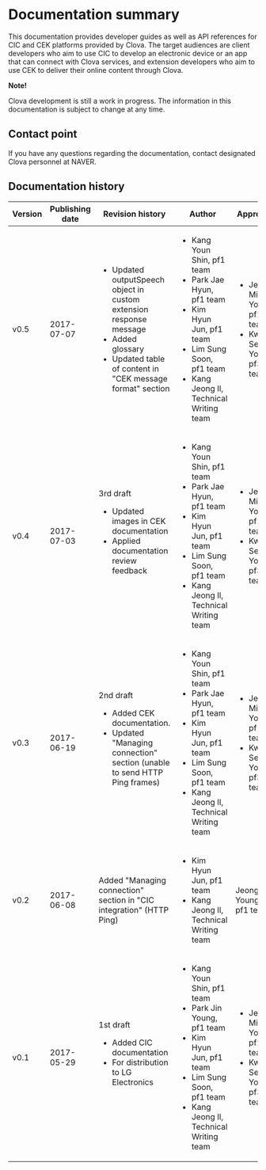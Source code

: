 # Documentation summary
This documentation provides developer guides as well as API references for CIC and CEK platforms provided by Clova. The target audiences are client developers who aim to use CIC to develop an electronic device or an app that can connect with Clova services, and extension developers who aim to use CEK to deliver their online content through Clova.

<div class="note">
  <p><strong>Note!</strong></p>
  <p>Clova development is still a work in progress. The information in this documentation is subject to change at any time.</p>
</div>

## Contact point
If you have any questions regarding the documentation, contact designated Clova personnel at NAVER.

## Documentation history
| Version | Publishing date         | Revision history                   | Author     | Approver    |
|-----|----------------|---------------------------|----------|----------|
| v0.5 | 2017-07-07 | <ul><li>Updated outputSpeech object in custom extension response message</li><li>Added glossary</li><li>Updated table of content in "CEK message format" section</li></ul> | <ul><li>Kang Youn Shin, pf1 team</li><li>Park Jae Hyun, pf1 team</li><li>Kim Hyun Jun, pf1 team</li><li>Lim Sung Soon, pf1 team</li><li>Kang Jeong Il, Technical Writing team</li></ul> | <ul><li>Jeong Min Young, pf1 team</li><li>Kwon Se Young, pf3 team</li></ul> |
| v0.4 | 2017-07-03 | 3rd draft<ul><li>Updated images in CEK documentation</li><li>Applied documentation review feedback</li></ul> | <ul><li>Kang Youn Shin, pf1 team</li><li>Park Jae Hyun, pf1 team</li><li>Kim Hyun Jun, pf1 team</li><li>Lim Sung Soon, pf1 team</li><li>Kang Jeong Il, Technical Writing team</li></ul> | <ul><li>Jeong Min Young, pf1 team</li><li>Kwon Se Young, pf3 team</li></ul> |
| v0.3 | 2017-06-19 | 2nd draft<ul><li>Added CEK documentation.</li><li>Updated "Managing connection" section (unable to send HTTP Ping frames)</li></ul> | <ul><li>Kang Youn Shin, pf1 team</li><li>Park Jae Hyun, pf1 team</li><li>Kim Hyun Jun, pf1 team</li><li>Lim Sung Soon, pf1 team</li><li>Kang Jeong Il, Technical Writing team</li></ul> | <ul><li>Jeong Min Young, pf1 team</li><li>Kwon Se Young, pf3 team</li></ul> |
| v0.2 | 2017-06-08 | Added "Managing connection" section in "CIC integration" (HTTP Ping) | <ul><li>Kim Hyun Jun, pf1 team</li><li>Kang Jeong Il, Technical Writing team</li></ul> | Jeong Min Young, pf1 team |
| v0.1 | 2017-05-29 | 1st draft<ul><li>Added CIC documentation</li><li>For distribution to LG Electronics</li></ul> | <ul><li>Kang Youn Shin, pf1 team</li><li>Park Jin Young, pf1 team</li><li>Kim Hyun Jun, pf1 team</li><li>Lim Sung Soon, pf1 team</li><li>Kang Jeong Il, Technical Writing team</li></ul> | <ul><li>Jeong Min Young, pf1 team</li><li>Kwon Se Young, pf3 team</li></ul> |

